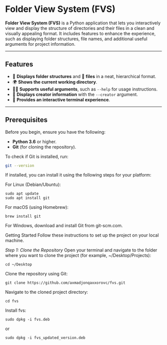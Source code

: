 # Folder View System (FVS)

**Folder View System (FVS)** is a Python application that lets you interactively view and display the structure of directories and their files in a clean and visually appealing format. It includes features to enhance the experience, such as displaying folder structures, file names, and additional useful arguments for project information.

---

## Features

- 📂 **Displays folder structures** and 📄 **files** in a neat, hierarchical format.
- 🌍 **Shows the current working directory**.
- 🧑‍💻 **Supports useful arguments**, such as `--help` for usage instructions.
- 💬 **Displays creator information** with the `--creator` argument.
- 🔄 **Provides an interactive terminal experience**.

---

## Prerequisites

Before you begin, ensure you have the following:

- **Python 3.6** or higher.
- **Git** (for cloning the repository).

To check if Git is installed, run:

```bash
git --version
```

If installed, you can install it using the following steps for your platform:

For Linux (Debian/Ubuntu):
```
sudo apt update
sudo apt install git
```
For macOS (using Homebrew):
```
brew install git
```
For Windows, download and install Git from git-scm.com.

Getting Started
Follow these instructions to set up the project on your local machine.

*Step 1: Clone the Repository*
Open your terminal and navigate to the folder where you want to clone the project (for example, ~/Desktop/Projects):
```
cd ~/Desktop
```
Clone the repository using Git:
```
git clone https://github.com/axmadjonqaxxorovc/fvs.git
```
Navigate to the cloned project directory:
```
cd fvs
```
Install fvs:
```
sudo dpkg -i fvs.deb
```
or
```
sudo dpkg -i fvs_updated_version.deb
```
